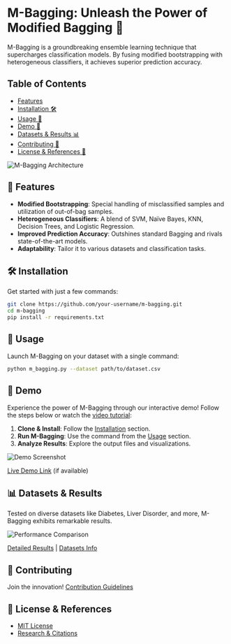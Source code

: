 # M-Bagging: Unleash the Power of Modified Bagging 🚀

M-Bagging is a groundbreaking ensemble learning technique that supercharges classification models. By fusing modified bootstrapping with heterogeneous classifiers, it achieves superior prediction accuracy.

## Table of Contents

- [Features](#-features)
- [Installation 🛠️](#-installation)
- [Usage 🚀](#-usage)
- [Demo 🎥](#-demo)
- [Datasets & Results 📊](#datasets--results-)
- [Contributing 🤝](#contributing-)
- [License & References 📜](#license--references-)

![M-Bagging Architecture](images/architecture.png)

## 🌟 Features

- **Modified Bootstrapping**: Special handling of misclassified samples and utilization of out-of-bag samples.
- **Heterogeneous Classifiers**: A blend of SVM, Naïve Bayes, KNN, Decision Trees, and Logistic Regression.
- **Improved Prediction Accuracy**: Outshines standard Bagging and rivals state-of-the-art models.
- **Adaptability**: Tailor it to various datasets and classification tasks.

## 🛠️ Installation

Get started with just a few commands:

```bash
git clone https://github.com/your-username/m-bagging.git
cd m-bagging
pip install -r requirements.txt
```

## 🚀 Usage

Launch M-Bagging on your dataset with a single command:

```bash
python m_bagging.py --dataset path/to/dataset.csv
```


## 🎥 Demo

Experience the power of M-Bagging through our interactive demo! Follow the steps below or watch the [video tutorial](link-to-video):

1. **Clone & Install**: Follow the [Installation](#installation-) section.
2. **Run M-Bagging**: Use the command from the [Usage](#usage-) section.
3. **Analyze Results**: Explore the output files and visualizations.

![Demo Screenshot](images/demo.png)

[Live Demo Link](link-to-live-demo) (if available)

## 📊 Datasets & Results

Tested on diverse datasets like Diabetes, Liver Disorder, and more, M-Bagging exhibits remarkable results.

![Performance Comparison](images/results.png)

[Detailed Results](docs/RESULTS.md) | [Datasets Info](docs/DATASETS.md)

## 🤝 Contributing

Join the innovation! [Contribution Guidelines](CONTRIBUTING.md)

## 📜 License & References

- [MIT License](LICENSE.md)
- [Research & Citations](docs/REFERENCES.md)
